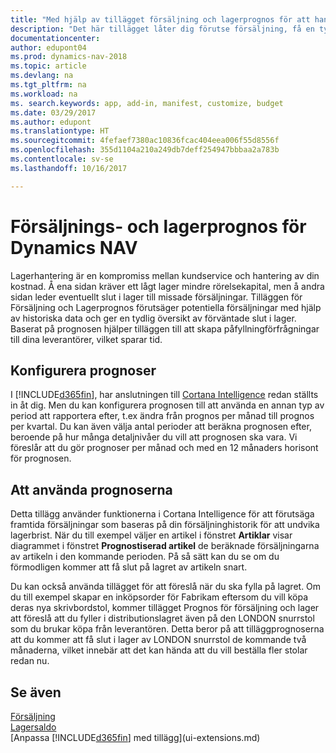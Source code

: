 ```yaml
---
title: "Med hjälp av tillägget försäljning och lagerprognos för att hantera lager"
description: "Det här tillägget låter dig förutse försäljning, få en tydlig översikt över förväntat slut i lager och du kan till och med skapa återanskaffningsförfrågningar till leverantörer."
documentationcenter: 
author: edupont04
ms.prod: dynamics-nav-2018
ms.topic: article
ms.devlang: na
ms.tgt_pltfrm: na
ms.workload: na
ms. search.keywords: app, add-in, manifest, customize, budget
ms.date: 03/29/2017
ms.author: edupont
ms.translationtype: HT
ms.sourcegitcommit: 4fefaef7380ac10836fcac404eea006f55d8556f
ms.openlocfilehash: 355d1104a210a249db7deff254947bbbaa2a783b
ms.contentlocale: sv-se
ms.lasthandoff: 10/16/2017

---
```

# <a name="sales-and-inventory-forecast-for-dynamics-nav"></a>Försäljnings- och lagerprognos för Dynamics NAV
Lagerhantering är en kompromiss mellan kundservice och hantering av din kostnad. Å ena sidan kräver ett lågt lager mindre rörelsekapital, men å andra sidan leder eventuellt slut i lager till missade försäljningar. Tilläggen för Försäljning och Lagerprognos förutsäger potentiella försäljningar med hjälp av historiska data och ger en tydlig översikt av förväntade slut i lager. Baserat på prognosen hjälper tilläggen till att skapa påfyllningförfrågningar till dina leverantörer, vilket sparar tid.  

## <a name="setting-up-forecasting"></a>Konfigurera prognoser
I [!INCLUDE[d365fin](includes/d365fin_md.md)], har anslutningen till [Cortana Intelligence](https://www.microsoft.com/en-us/cloud-platform/what-is-cortana-intelligence-suite) redan ställts in åt dig. Men du kan konfigurera prognosen till att använda en annan typ av period att rapportera efter, t.ex ändra från prognos per månad till prognos per kvartal. Du kan även välja antal perioder att beräkna prognosen efter, beroende på hur många detaljnivåer du vill att prognosen ska vara. Vi föreslår att du gör prognoser per månad och med en 12 månaders horisont för prognosen.  

## <a name="using-the-forecasts"></a>Att använda prognoserna
Detta tillägg använder funktionerna i Cortana Intelligence för att förutsäga framtida försäljningar som baseras på din försäljninghistorik för att undvika lagerbrist. När du till exempel väljer en artikel i fönstret **Artiklar** visar diagrammet i fönstret **Prognostiserad artikel** de beräknade försäljningarna av artikeln i den kommande perioden. På så sätt kan du se om du förmodligen kommer att få slut på lagret av artikeln snart.  

Du kan också använda tillägget för att föreslå när du ska fylla på lagret. Om du till exempel skapar en inköpsorder för Fabrikam eftersom du vill köpa deras nya skrivbordstol, kommer tillägget Prognos för försäljning och lager att föreslå att du fyller i distributionslagret även på den LONDON snurrstol som du brukar köpa från leverantören. Detta beror på att tilläggprognoserna att du kommer att få slut i lager av LONDON snurrstol de kommande två månaderna, vilket innebär att det kan hända att du vill beställa fler stolar redan nu.  

## <a name="see-also"></a>Se även
[Försäljning](sales-manage-sales.md)  
[Lagersaldo](inventory-manage-inventory.md)  
[Anpassa [!INCLUDE[d365fin](includes/d365fin_md.md)] med tillägg](ui-extensions.md)  

